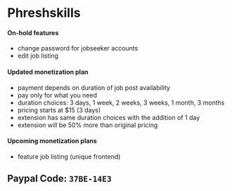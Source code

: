 # Phreshskills

#### On-hold features

- change password for jobseeker accounts
- edit job listing

#### Updated monetization plan

- payment depends on duration of job post availability
- pay only for what you need
- duration choices: 3 days, 1 week, 2 weeks, 3 weeks, 1 month, 3 months
- pricing starts at $15 (3 days)
- extension has same duration choices with the addition of 1 day
- extension will be 50% more than original pricing

#### Upcoming monetization plans

- feature job listing (unique frontend)

## Paypal Code: `37BE-14E3`